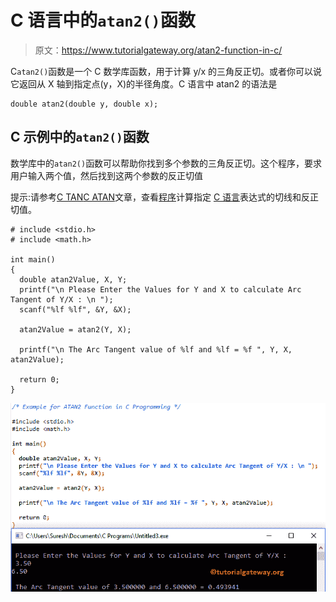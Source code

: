 # C 语言中的`atan2()`函数

> 原文：<https://www.tutorialgateway.org/atan2-function-in-c/>

C`atan2()`函数是一个 C 数学库函数，用于计算 y/x 的三角反正切。或者你可以说它返回从 X 轴到指定点(y，X)的半径角度。C 语言中 atan2 的语法是

```
double atan2(double y, double x);
```

## C 示例中的`atan2()`函数

数学库中的`atan2()`函数可以帮助你找到多个参数的三角反正切。这个程序，要求用户输入两个值，然后找到这两个参数的反正切值

提示:请参考[C TAN](https://www.tutorialgateway.org/tan-function-in-c/)[C ATAN](https://www.tutorialgateway.org/atan-function-c/)文章，查看[程序](https://www.tutorialgateway.org/c-programming-examples/)计算指定 [C 语言](https://www.tutorialgateway.org/c-programming/)表达式的切线和反正切值。

```
# include <stdio.h>
# include <math.h>

int main()
{
  double atan2Value, X, Y;
  printf("\n Please Enter the Values for Y and X to calculate Arc Tangent of Y/X : \n ");
  scanf("%lf %lf", &Y, &X);

  atan2Value = atan2(Y, X);

  printf("\n The Arc Tangent value of %lf and %lf = %f ", Y, X, atan2Value);

  return 0;
}
```

![ATAN2 Function in C Programming 1](img/db9fb0ab7bf3f8bb1f3f4a15d32943c3.png)